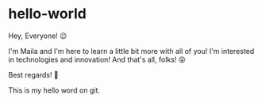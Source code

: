 # hello-world
Hey, Everyone!  😉

I'm Maila and I'm here to learn a little bit more with all of you!
I'm interested in technologies and innovation! And that's all, folks! 😝

Best regards!  🙂

This is my hello word on git.
